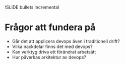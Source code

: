 !SLIDE bullets incremental
# Frågor att fundera på #
* Går det att applicera devops även i traditionell drift?
* Vilka nackdelar finns det med devops?
* Kan verktyg driva ett förändrat arbetsätt
* Hur påverkas arkitektur av devops?
